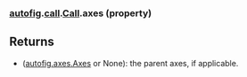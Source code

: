 ### [autofig](autofig.md).[call](autofig.call.md).[Call](autofig.call.Call.md).axes (property)




Returns
--------
* ([autofig.axes.Axes](autofig.axes.Axes.md) or None): the parent axes, if applicable.

